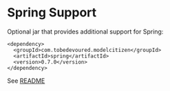 # Spring Support

Optional jar that provides additional support for Spring:

    <dependency>
      <groupId>com.tobedevoured.modelcitizen</groupId>
      <artifactId>spring</artifactId>
      <version>0.7.0</version>
    </dependency>

See [README](https://github.com/mguymon/model-citizen/blob/master/README.md#spring-support)
